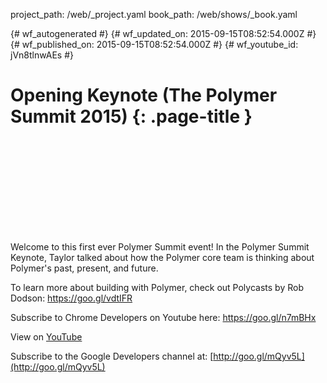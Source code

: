 project_path: /web/_project.yaml
book_path: /web/shows/_book.yaml

{# wf_autogenerated #}
{# wf_updated_on: 2015-09-15T08:52:54.000Z #}
{# wf_published_on: 2015-09-15T08:52:54.000Z #}
{# wf_youtube_id: jVn8tlnwAEs #}

# Opening Keynote (The Polymer Summit 2015) {: .page-title }


<div class="video-wrapper">
  <iframe class="devsite-embedded-youtube-video" data-video-id="jVn8tlnwAEs"
          data-autohide="1" data-showinfo="0" frameborder="0" allowfullscreen>
  </iframe>
</div>

Welcome to this first ever Polymer Summit event! In the Polymer Summit Keynote, Taylor talked about how the Polymer core team is thinking about Polymer&#x27;s past, present, and future.

To learn more about building with Polymer, check out Polycasts by Rob Dodson: https://goo.gl/vdtIFR

Subscribe to Chrome Developers on Youtube here: https://goo.gl/n7mBHx

View on [YouTube](https://youtu.be/jVn8tlnwAEs)

Subscribe to the Google Developers channel at: [http://goo.gl/mQyv5L](http://goo.gl/mQyv5L)
